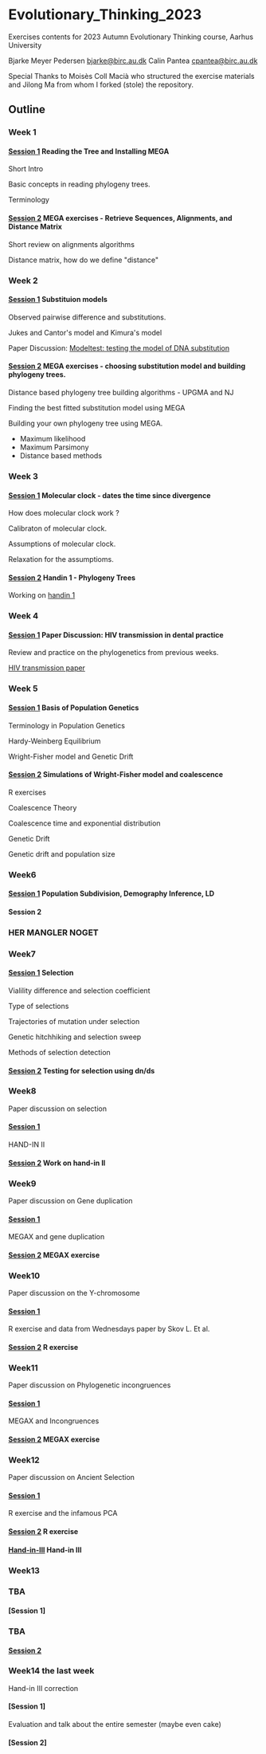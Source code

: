 # Evolutionary_Thinking_2023

Exercises contents for 2023 Autumn Evolutionary Thinking course, Aarhus University


Bjarke Meyer Pedersen bjarke@birc.au.dk
Calin Pantea cpantea@birc.au.dk


Special Thanks to Moisès Coll Macià who structured the exercise materials and Jilong Ma from whom I forked (stole) the repository.

## Outline

### Week 1
#### [Session 1](https://github.com/Bjarke-M/Evolutionary_Thinking_2023/tree/main/week35/Wednesday) Reading the Tree and Installing MEGA 
Short Intro

Basic concepts in reading phylogeny trees.

Terminology
#### [Session 2](https://github.com/Bjarke-M/Evolutionary_Thinking_2023/tree/main/week35/Friday) MEGA exercises - Retrieve Sequences, Alignments, and Distance Matrix
Short review on alignments algorithms

Distance matrix, how do we define "distance"

### Week 2
#### [Session 1](https://github.com/Bjarke-M/Evolutionary_Thinking_2023/tree/main/week36/Wednesday) Substituion models

Observed pairwise difference and substitutions.

Jukes and Cantor's model and Kimura's model

Paper Discussion: [Modeltest: testing the model of DNA substitution](https://watermark.silverchair.com/140817.pdf?token=AQECAHi208BE49Ooan9kkhW_Ercy7Dm3ZL_9Cf3qfKAc485ysgAAAvswggL3BgkqhkiG9w0BBwagggLoMIIC5AIBADCCAt0GCSqGSIb3DQEHATAeBglghkgBZQMEAS4wEQQMsyveQ_-HoHA6YhAQAgEQgIICrsML-cxTqD027v9Fe8Dxlw04nMTHv0-UF-f6oGvVQmFGaYhDXla0yTHc9HQTqEG2fTdEIgpsfxZWk95ajTPwzujHbi5Tps86ZBlPMstwLuntcS52cWSm4UCCAzPSgvJbRABABW9E7n4IYwD1sg26p_-W1Ijg5Hb9USUTkSTGlu5PU-LXXun5x4i1zvDmXB59DkaKeIb7EaE9Qc4mh6XWC0pZRhRCoUn6JNYzhDLvCUZjpitlhvuh5QDgi_GC2db9uKJwZtvN1OTt7QFO5k3vRMUdLMoUEk-znrAKK9KXGnzAf_iwmyXIppBYfi7UKfoRunpHSeJf6BXt7Jov-6sJQPlheMJV8GOI2bkT7ifkJzcZO3qzrnpLF3DHqo-EgjCr723uwLfXVKOFTzLJ3dZ7WKy9FRhAQd-T2I29lVs1fzxtn8WYJWwDHWPKMHH-4RlEKUWzACZQwO1Y3N-W0aFbuA1Wu20KM1AhgwvPaXFxCn7G_oBwhGi1Wj9DA7Yrt_VKrjR3JUXtB3o7oqSozXo3VaF7_cFOqLVtdp7qYydGVm7vI3l6OjJAqhEo0EjHEKxwH003abVb6Tt3v2MoErVlbcEu_ELb14_4yilBcjCnLtd4SN-Eqgg0qydz6D0gG95CW6zzYD_P9h6uIlHKu93JDgAQeB9K_TaFp9RX32JUHAyLZuHmjdCIb9PDvMPzLZ2umE_XappoQkzWZs1se4XzJzXRr5JBHsOEHHZeLok0OQZ5OsJv8n0OQUvEOaFfp1JjqAGs-0MQXUNR19X3EnmG4O5yAHDtM5wqiOQ3tW4593VBYaTakZB8eKvkcyAZFKmS67490C5804V0LcSa_A1I9H1IZZM5CbTYoCs7hK95ioVfijAf6a2bVCrTx58oA_0RuUUHyE5nodr5uvH752Lp)

#### [Session 2](https://github.com/Bjarke-M/Evolutionary_Thinking_2023/tree/main/week36/Friday) MEGA exercises - choosing substitution model and building phylogeny trees.

Distance based phylogeny tree building algorithms - UPGMA and NJ

Finding the best fitted substitution model using MEGA

Building your own phylogeny tree using MEGA.
- Maximum likelihood
- Maximum Parsimony
- Distance based methods

### Week 3
#### [Session 1](https://github.com/Bjarke-M/Evolutionary_Thinking_2023/tree/main/week37/Wednesday) Molecular clock - dates the time since divergence

How does molecular clock work ?

Calibraton of molecular clock.

Assumptions of molecular clock.

Relaxation for the assumptioms.

#### [Session 2](https://github.com/Bjarke-M/Evolutionary_Thinking_2023/tree/main/week37/Friday) Handin 1 - Phylogeny Trees

Working on [handin 1](https://github.com/Jilong-Jerome/Evolutionary_Thinking_2022/tree/main/handin_1)

### Week 4
#### [Session 1](https://github.com/Bjarke-M/Evolutionary_Thinking_2023/tree/main/week38/Wednesday) Paper Discussion: HIV transmission in dental practice

Review and practice on the phylogenetics from previous weeks.

[HIV transmission paper](https://science.sciencemag.org/content/256/5060/1165)

### Week 5
#### [Session 1](https://github.com/Bjarke-M/Evolutionary_Thinking_2023/tree/main/week39/Wednesday) Basis of Population Genetics

Terminology in Population Genetics

Hardy-Weinberg Equilibrium

Wright-Fisher model and Genetic Drift

#### [Session 2](https://github.com/Bjarke-M/Evolutionary_Thinking_2023/tree/main/week39/Friday) Simulations of Wright-Fisher model and coalescence

R exercises

Coalescence Theory

Coalescence time and exponential distribution

Genetic Drift

Genetic drift and population size

### Week6
#### [Session 1](https://github.com/Bjarke-M/Evolutionary_Thinking_2023/tree/main/week40/Wednesday) Population Subdivision, Demography Inference, LD

#### Session 2

### HER MANGLER NOGET 

### Week7
#### [Session 1](https://github.com/Bjarke-M/Evolutionary_Thinking_2023/tree/main/week41/Wednesday) Selection

Vialility difference and selection coefficient

Type of selections

Trajectories of mutation under selection

Genetic hitchhiking and selection sweep

Methods of selection detection

#### [Session 2](https://github.com/Bjarke-M/Evolutionary_Thinking_2023/tree/main/week41/Friday) Testing for selection using dn/ds

### Week8
Paper discussion on selection 
#### [Session 1](https://github.com/Bjarke-M/Evolutionary_Thinking_2023/tree/main/week43/Wednesday) 

HAND-IN II 
#### [Session 2](https://github.com/Bjarke-M/Evolutionary_Thinking_2023/tree/main/week43/Friday) Work on hand-in II

### Week9
Paper discussion on Gene duplication 
#### [Session 1](https://github.com/Bjarke-M/Evolutionary_Thinking_2023/tree/main/week44/Wednesday) 

MEGAX and gene duplication
#### [Session 2](https://github.com/Bjarke-M/Evolutionary_Thinking_2023/tree/main/week44/Friday) MEGAX exercise 

### Week10
Paper discussion on the Y-chromosome
#### [Session 1](https://github.com/Bjarke-M/Evolutionary_Thinking_2023/tree/main/week45/Wednesday) 

R exercise and data from Wednesdays paper by Skov L. Et al. 
#### [Session 2](https://github.com/Bjarke-M/Evolutionary_Thinking_2023/tree/main/week45/Friday) R exercise 

### Week11
Paper discussion on Phylogenetic incongruences 
#### [Session 1](https://github.com/Bjarke-M/Evolutionary_Thinking_2023/tree/main/week46/Wednesday) 

MEGAX and Incongruences 
#### [Session 2](https://github.com/Bjarke-M/Evolutionary_Thinking_2023/tree/main/week46/Friday) MEGAX exercise 


### Week12
Paper discussion on Ancient Selection 
#### [Session 1](https://github.com/Bjarke-M/Evolutionary_Thinking_2023/tree/main/week47/Wednesday) 

R exercise and the infamous PCA 
#### [Session 2](https://github.com/Bjarke-M/Evolutionary_Thinking_2023/tree/main/week47/Friday) R exercise
#### [Hand-in-III](https://github.com/Bjarke-M/Evolutionary_Thinking_2023/tree/main/handin_3) Hand-in III



### Week13
### TBA
#### [Session 1]

### TBA
#### [Session 2]()


### Week14 the last week 
Hand-in III correction 
#### [Session 1]

Evaluation and talk about the entire semester (maybe even cake)
#### [Session 2]









